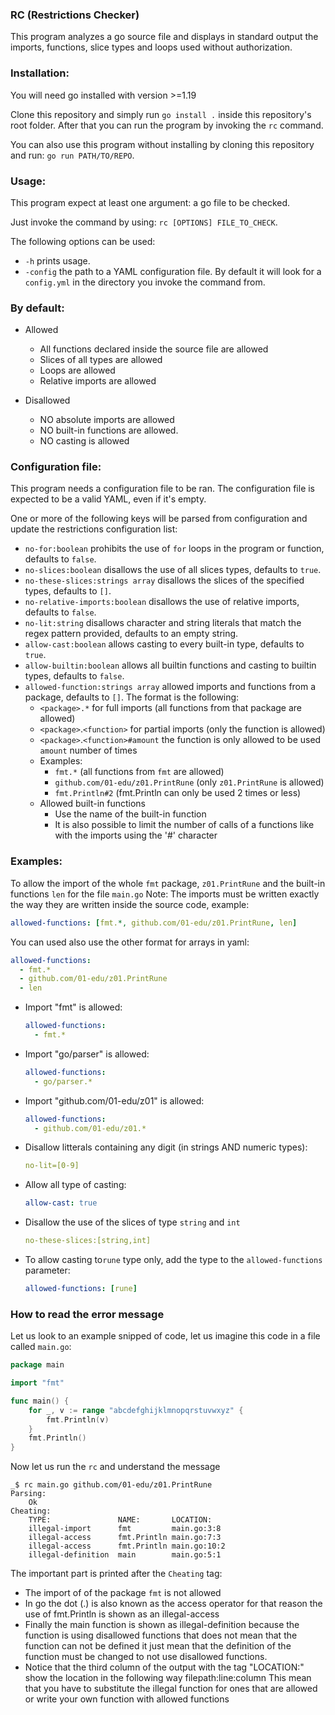 ### RC (Restrictions Checker)

This program analyzes a go source file and displays in standard output the imports, functions, slice types and loops used without authorization.

### Installation:

You will need go installed with version >=1.19

Clone this repository and simply run `go install .` inside this repository's root folder. After that you can run the program by invoking the `rc` command.

You can also use this program without installing by cloning this repository and run: `go run PATH/TO/REPO`.

### Usage:

This program expect at least one argument: a go file to be checked.

Just invoke the command by using: `rc [OPTIONS] FILE_TO_CHECK`.

The following options can be used:

- `-h` prints usage.
- `-config` the path to a YAML configuration file. By default it will look for a `config.yml` in the directory you invoke the command from.

### By default:

- Allowed

  - All functions declared inside the source file are allowed
  - Slices of all types are allowed
  - Loops are allowed
  - Relative imports are allowed

- Disallowed

  - NO absolute imports are allowed
  - NO built-in functions are allowed.
  - NO casting is allowed

### Configuration file:

This program needs a configuration file to be ran.
The configuration file is expected to be a valid YAML, even if it's empty.

One or more of the following keys will be parsed from configuration and update the restrictions configuration list:

- `no-for:boolean` prohibits the use of `for` loops in the program or function, defaults to `false`.
- `no-slices:boolean` disallows the use of all slices types, defaults to `true`.
- `no-these-slices:strings array` disallows the slices of the specified types, defaults to `[]`.
- `no-relative-imports:boolean` disallows the use of relative imports, defaults to `false`.
- `no-lit:string` disallows character and string literals that match the regex pattern provided, defaults to an empty string.
- `allow-cast:boolean` allows casting to every built-in type, defaults to `true`.
- `allow-builtin:boolean` allows all builtin functions and casting to builtin types, defaults to `false`.
- `allowed-function:strings array` allowed imports and functions from a package, defaults to `[]`. The format is the following:
    - `<package>.*` for full imports (all functions from that package are allowed)
    - `<package>`.`<function>` for partial imports (only the function is allowed)
    - `<package>`.`<function>#amount` the function is only allowed to be used `amount` number of times
    - Examples:
        - `fmt.*` (all functions from `fmt` are allowed)
        - `github.com/01-edu/z01.PrintRune` (only `z01.PrintRune` is allowed)
        - `fmt.Println#2` (fmt.Println can only be used 2 times or less)
  - Allowed built-in functions
    - Use the name of the built-in function
    - It is also possible to limit the number of calls of a functions like with the imports using the '#' character

### Examples:

To allow the import of the whole `fmt` package, `z01.PrintRune` and the built-in functions `len` for the file `main.go`
  Note: The imports must be written exactly the way they are written inside the source code, example:

  ```yaml
  allowed-functions: [fmt.*, github.com/01-edu/z01.PrintRune, len]
  ```

You can used also use the other format for arrays in yaml:
  ```yaml
  allowed-functions:
    - fmt.*
    - github.com/01-edu/z01.PrintRune
    - len
  ```


- Import "fmt" is allowed:

  ```yaml
  allowed-functions:
    - fmt.*
  ```

- Import "go/parser" is allowed:

  ```yaml
  allowed-functions:
    - go/parser.*
  ```

- Import "github.com/01-edu/z01" is allowed:

  ```yaml
  allowed-functions:
    - github.com/01-edu/z01.*
  ```

- Disallow litterals containing any digit (in strings AND numeric types):

  ```yaml
  no-lit=[0-9]
  ```

- Allow all type of casting:

  ```yaml
  allow-cast: true
  ```

- Disallow the use of the slices of type `string` and `int`

  ```yaml
  no-these-slices:[string,int]
  ```

- To allow casting to`rune` type only, add the type to the `allowed-functions` parameter:

  ```yaml
  allowed-functions: [rune]
  ```

### How to read the error message

Let us look to an example snipped of code, let us imagine this code in a file called `main.go`:

```go
package main

import "fmt"

func main() {
	for _, v := range "abcdefghijklmnopqrstuvwxyz" {
		fmt.Println(v)
	}
	fmt.Println()
}
```

Now let us run the `rc` and understand the message

```console
_$ rc main.go github.com/01-edu/z01.PrintRune
Parsing:
	Ok
Cheating:
	TYPE:             	NAME:      	LOCATION:
	illegal-import    	fmt        	main.go:3:8
	illegal-access    	fmt.Println	main.go:7:3
	illegal-access    	fmt.Println	main.go:10:2
	illegal-definition	main       	main.go:5:1
```

The important part is printed after the `Cheating` tag:

- The import of of the package `fmt` is not allowed
- In go the dot (.) is also known as the access operator for that reason the use of fmt.Println is shown as an illegal-access
- Finally the main function is shown as illegal-definition because the function is using disallowed functions that does not mean that the function can not be defined it just mean that the definition of the function must be changed to not use disallowed functions.
- Notice that the third column of the output with the tag "LOCATION:" show the location in the following way filepath:line:column
  This mean that you have to substitute the illegal function for ones that are allowed or write your own function with allowed functions
